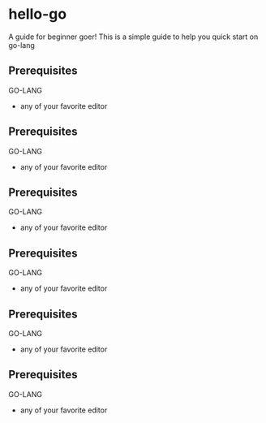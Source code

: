 # hello-go

A guide for beginner goer!
This is a simple guide to help you quick start on go-lang

## Prerequisites
GO-LANG

* any of your favorite editor 



## Prerequisites
GO-LANG

* any of your favorite editor 

## Prerequisites
GO-LANG

* any of your favorite editor 

## Prerequisites
GO-LANG

* any of your favorite editor 

## Prerequisites
GO-LANG

* any of your favorite editor 

## Prerequisites
GO-LANG

* any of your favorite editor 






